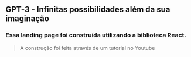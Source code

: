 ## GPT-3 - Infinitas possibilidades além da sua imaginação

### Essa landing page foi construída utilizando a biblioteca React.
>A construção foi feita através de um tutorial no Youtube 